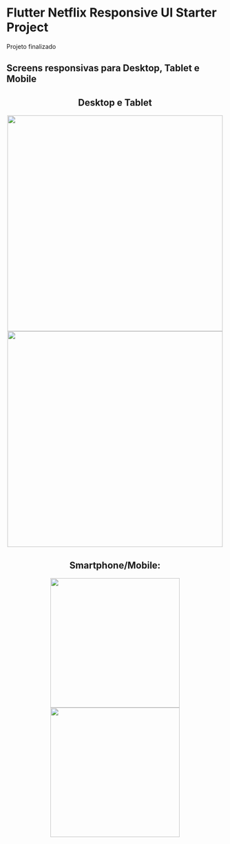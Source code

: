 # Flutter Netflix Responsive UI Starter Project

Projeto finalizado

## Screens responsivas para Desktop, Tablet e Mobile
<div align="center">
  <h2 font-size="20">
    Desktop e Tablet
  </h2>
  <img src="https://user-images.githubusercontent.com/67521304/197083884-f22370d6-cd1d-4725-a246-4e8195b76acb.png"/ width="500">
  <img src="https://user-images.githubusercontent.com/67521304/197204872-46c7fb7f-dbe5-41cd-9e66-6c67f7200278.png"/ width="500">

  <h2>
    Smartphone/Mobile:
  </h2>
  <img src="https://user-images.githubusercontent.com/67521304/197083340-e12debdb-6a96-4541-83ea-c7ba10823d43.png"/ width="300">
  <img src="https://user-images.githubusercontent.com/67521304/197083448-a003b739-ef67-4fd0-8dfe-996bff36fb48.png"/ width="300">
</div>
